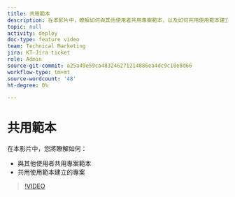 ```yaml
---
title: 共用範本
description: 在本影片中，瞭解如何與其他使用者共用專案範本，以及如何共用使用範本建立的專案。
topic: null
activity: deploy
doc-type: feature video
team: Technical Marketing
jira: KT-Jira ticket
role: Admin
source-git-commit: a25a49e59ca483246271214886ea4dc9c10e8d66
workflow-type: tm+mt
source-wordcount: '48'
ht-degree: 0%

---
```


# 共用範本

在本影片中，您將瞭解如何：

* 與其他使用者共用專案範本
* 共用使用範本建立的專案

>[!VIDEO](https://video.tv.adobe.com/v/335211/?quality=12&learn=on)
